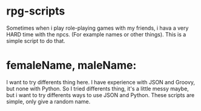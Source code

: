 # rpg-scripts
Sometimes when i play role-playing games with my friends, i hava a very HARD time with the npcs. (For example names or other things). This is a simple script to do that. 

<h1>femaleName, maleName:</h1>
I want to try differents thing here. I have experience with JSON and Groovy, but none with Python. So I tried differents thing, it's a little messy maybe, but i want to try differents ways to use JSON and Python.
These scripts are simple, only give a random name.